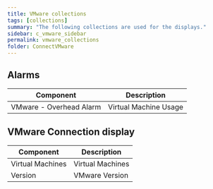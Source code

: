 ```yaml
---
title: VMware collections
tags: [collections]
summary: "The following collections are used for the displays."
sidebar: c_vmware_sidebar
permalink: vmware_collections
folder: ConnectVMware
---
```



## Alarms

Component | Description
----------|----------------
VMware - Overhead Alarm | Virtual Machine Usage


## VMware Connection display

Component | Description
----------|----------------
Virtual Machines | Virtual Machines
Version | VMware Version
